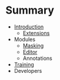 # Summary

* [Introduction](README.md)
   * [Extensions](extensions/README.md)
* Modules
   * [Masking](chapter1.md)
   * [Editor](modules/editor/README.md)
   * Annotations
* [Training](training/README.md)
* Developers

